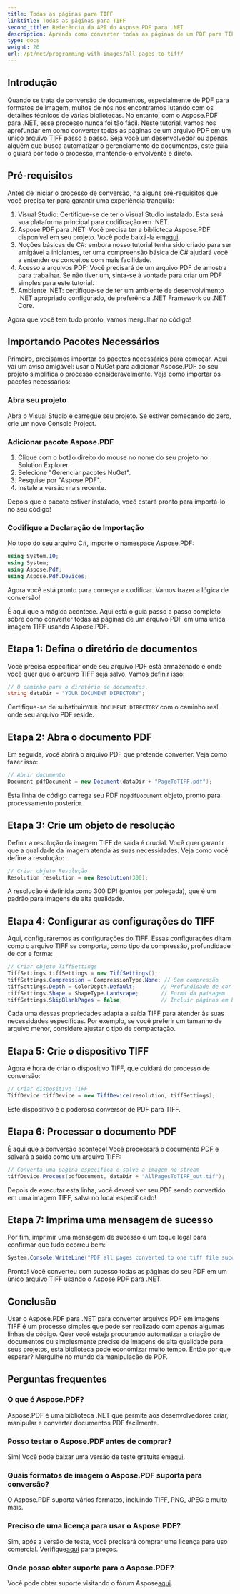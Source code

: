 ```yaml
---
title: Todas as páginas para TIFF
linktitle: Todas as páginas para TIFF
second_title: Referência da API do Aspose.PDF para .NET
description: Aprenda como converter todas as páginas de um PDF para TIFF usando Aspose.PDF para .NET neste tutorial passo a passo. Gerenciamento de documentos fácil e eficiente.
type: docs
weight: 20
url: /pt/net/programming-with-images/all-pages-to-tiff/
---
```

## Introdução

Quando se trata de conversão de documentos, especialmente de PDF para formatos de imagem, muitos de nós nos encontramos lutando com os detalhes técnicos de várias bibliotecas. No entanto, com o Aspose.PDF para .NET, esse processo nunca foi tão fácil. Neste tutorial, vamos nos aprofundar em como converter todas as páginas de um arquivo PDF em um único arquivo TIFF passo a passo. Seja você um desenvolvedor ou apenas alguém que busca automatizar o gerenciamento de documentos, este guia o guiará por todo o processo, mantendo-o envolvente e direto.

## Pré-requisitos

Antes de iniciar o processo de conversão, há alguns pré-requisitos que você precisa ter para garantir uma experiência tranquila:

1. Visual Studio: Certifique-se de ter o Visual Studio instalado. Esta será sua plataforma principal para codificação em .NET.
2.  Aspose.PDF para .NET: Você precisa ter a biblioteca Aspose.PDF disponível em seu projeto. Você pode baixá-la em[aqui](https://releases.aspose.com/pdf/net/).
3. Noções básicas de C#: embora nosso tutorial tenha sido criado para ser amigável a iniciantes, ter uma compreensão básica de C# ajudará você a entender os conceitos com mais facilidade.
4. Acesso a arquivos PDF: Você precisará de um arquivo PDF de amostra para trabalhar. Se não tiver um, sinta-se à vontade para criar um PDF simples para este tutorial.
5. Ambiente .NET: certifique-se de ter um ambiente de desenvolvimento .NET apropriado configurado, de preferência .NET Framework ou .NET Core.

Agora que você tem tudo pronto, vamos mergulhar no código!

## Importando Pacotes Necessários

Primeiro, precisamos importar os pacotes necessários para começar. Aqui vai um aviso amigável: usar o NuGet para adicionar Aspose.PDF ao seu projeto simplifica o processo consideravelmente. Veja como importar os pacotes necessários:

### Abra seu projeto

Abra o Visual Studio e carregue seu projeto. Se estiver começando do zero, crie um novo Console Project.

### Adicionar pacote Aspose.PDF

1. Clique com o botão direito do mouse no nome do seu projeto no Solution Explorer.
2. Selecione "Gerenciar pacotes NuGet".
3. Pesquise por "Aspose.PDF".
4. Instale a versão mais recente.

Depois que o pacote estiver instalado, você estará pronto para importá-lo no seu código!

### Codifique a Declaração de Importação

No topo do seu arquivo C#, importe o namespace Aspose.PDF:

```csharp
using System.IO;
using System;
using Aspose.Pdf;
using Aspose.Pdf.Devices;
```

Agora você está pronto para começar a codificar. Vamos trazer a lógica de conversão!

É aqui que a mágica acontece. Aqui está o guia passo a passo completo sobre como converter todas as páginas de um arquivo PDF em uma única imagem TIFF usando Aspose.PDF.

## Etapa 1: Defina o diretório de documentos

Você precisa especificar onde seu arquivo PDF está armazenado e onde você quer que o arquivo TIFF seja salvo. Vamos definir isso:

```csharp
// O caminho para o diretório de documentos.
string dataDir = "YOUR DOCUMENT DIRECTORY";
```

 Certifique-se de substituir`YOUR DOCUMENT DIRECTORY` com o caminho real onde seu arquivo PDF reside.

## Etapa 2: Abra o documento PDF

Em seguida, você abrirá o arquivo PDF que pretende converter. Veja como fazer isso:

```csharp
// Abrir documento
Document pdfDocument = new Document(dataDir + "PageToTIFF.pdf");
```

 Esta linha de código carrega seu PDF no`pdfDocument` objeto, pronto para processamento posterior.

## Etapa 3: Crie um objeto de resolução

Definir a resolução da imagem TIFF de saída é crucial. Você quer garantir que a qualidade da imagem atenda às suas necessidades. Veja como você define a resolução:

```csharp
// Criar objeto Resolução
Resolution resolution = new Resolution(300);
```

A resolução é definida como 300 DPI (pontos por polegada), que é um padrão para imagens de alta qualidade.

## Etapa 4: Configurar as configurações do TIFF

Aqui, configuraremos as configurações do TIFF. Essas configurações ditam como o arquivo TIFF se comporta, como tipo de compressão, profundidade de cor e forma:

```csharp
// Criar objeto TiffSettings
TiffSettings tiffSettings = new TiffSettings();
tiffSettings.Compression = CompressionType.None; // Sem compressão
tiffSettings.Depth = ColorDepth.Default;        // Profundidade de cor padrão
tiffSettings.Shape = ShapeType.Landscape;       // Forma da paisagem
tiffSettings.SkipBlankPages = false;            // Incluir páginas em branco
```

Cada uma dessas propriedades adapta a saída TIFF para atender às suas necessidades específicas. Por exemplo, se você preferir um tamanho de arquivo menor, considere ajustar o tipo de compactação.

## Etapa 5: Crie o dispositivo TIFF

Agora é hora de criar o dispositivo TIFF, que cuidará do processo de conversão:

```csharp
// Criar dispositivo TIFF
TiffDevice tiffDevice = new TiffDevice(resolution, tiffSettings);
```

Este dispositivo é o poderoso conversor de PDF para TIFF.

## Etapa 6: Processar o documento PDF

É aqui que a conversão acontece! Você processará o documento PDF e salvará a saída como um arquivo TIFF:

```csharp
// Converta uma página específica e salve a imagem no stream
tiffDevice.Process(pdfDocument, dataDir + "AllPagesToTIFF_out.tif");
```

Depois de executar esta linha, você deverá ver seu PDF sendo convertido em uma imagem TIFF, salva no local especificado!

## Etapa 7: Imprima uma mensagem de sucesso

Por fim, imprimir uma mensagem de sucesso é um toque legal para confirmar que tudo ocorreu bem:

```csharp
System.Console.WriteLine("PDF all pages converted to one tiff file successfully!");
```

Pronto! Você converteu com sucesso todas as páginas do seu PDF em um único arquivo TIFF usando o Aspose.PDF para .NET.

## Conclusão

Usar o Aspose.PDF para .NET para converter arquivos PDF em imagens TIFF é um processo simples que pode ser realizado com apenas algumas linhas de código. Quer você esteja procurando automatizar a criação de documentos ou simplesmente precise de imagens de alta qualidade para seus projetos, esta biblioteca pode economizar muito tempo. Então por que esperar? Mergulhe no mundo da manipulação de PDF.

## Perguntas frequentes

### O que é Aspose.PDF?
Aspose.PDF é uma biblioteca .NET que permite aos desenvolvedores criar, manipular e converter documentos PDF facilmente.

### Posso testar o Aspose.PDF antes de comprar?
 Sim! Você pode baixar uma versão de teste gratuita em[aqui](https://releases.aspose.com/).

### Quais formatos de imagem o Aspose.PDF suporta para conversão?
O Aspose.PDF suporta vários formatos, incluindo TIFF, PNG, JPEG e muito mais.

### Preciso de uma licença para usar o Aspose.PDF?
 Sim, após a versão de teste, você precisará comprar uma licença para uso comercial. Verifique[aqui](https://purchase.aspose.com/) para preços.

### Onde posso obter suporte para o Aspose.PDF?
 Você pode obter suporte visitando o fórum Aspose[aqui](https://forum.aspose.com/c/pdf/10).